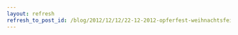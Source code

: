 ```yaml
---
layout: refresh
refresh_to_post_id: /blog/2012/12/12/22-12-2012-opferfest-weihnachtsfeier/index
---
```

